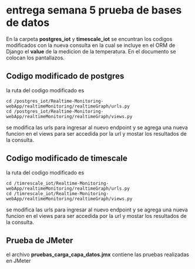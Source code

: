 # entrega semana 5 prueba de bases de datos

En la carpeta **postgres_iot** y **timescale_iot** se encuntran los codigos modificados con la nueva consulta
en la cual se incluye en el ORM de Django el **value** de la medicion de la temperatura.
En el documento se colocan los pantallazos.

## Codigo modificado de postgres

la ruta del codigo modificado es 

```shell
cd /postgres_iot/Realtime-Monitoring-webApp/realtimeMonitoring/realtimeGraph/urls.py
cd /postgres_iot/Realtime-Monitoring-webApp/realtimeMonitoring/realtimeGraph/views.py
```

se modifica las urls para ingresar al nuevo endpoint y se agrega una nueva funcion en el views para ser accedida por la url 
y mostar los resultados de la consulta.

## Codigo modificado de timescale

la ruta del codigo modificado es 

```shell
cd /timrescale_iot/Realtime-Monitoring-webApp/realtimeMonitoring/realtimeGraph/urls.py
cd /timrescale_iot/Realtime-Monitoring-webApp/realtimeMonitoring/realtimeGraph/views.py
```

se modifica las urls para ingresar al nuevo endpoint y se agrega una nueva funcion en el views para ser accedida por la url 
y mostar los resultados de la consulta.

## Prueba de JMeter

el archivo **pruebas_carga_capa_datos.jmx** contiene las pruebas realizadas en JMeter